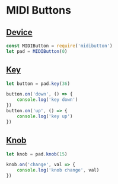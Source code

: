 # MIDI Buttons

## [Device](https://github.com/ConnorMcF/midibutton/blob/master/docs/midibutton.md)
```js
const MIDIButton = require('midibutton')
let pad = MIDIButton(0)
```

## [Key](https://github.com/ConnorMcF/midibutton/blob/master/docs/key.md)
```js
let button = pad.key(36)

button.on('down', () => {
	console.log('key down')
})
button.on('up', () => {
	console.log('key up')
})
```

## [Knob](https://github.com/ConnorMcF/midibutton/blob/master/docs/knob.md)
```js
let knob = pad.knob(15)

knob.on('change', val => {
	console.log('knob change', val)
})
```